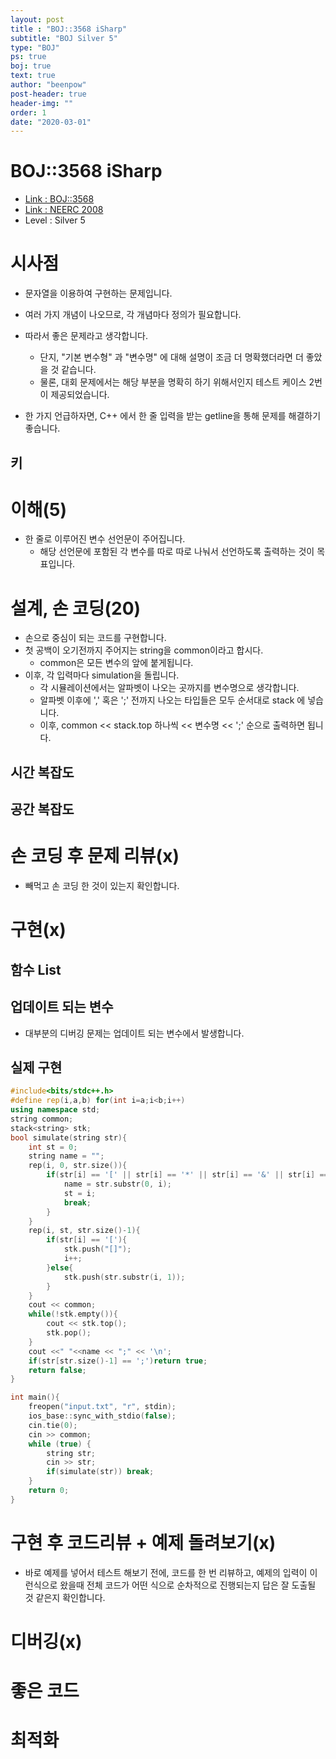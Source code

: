 ```yaml
---
layout: post
title : "BOJ::3568 iSharp"
subtitle: "BOJ Silver 5"
type: "BOJ"
ps: true
boj: true
text: true
author: "beenpow"
post-header: true
header-img: ""
order: 1
date: "2020-03-01"
---
```



# BOJ::3568 iSharp
- [Link : BOJ::3568](https://www.acmicpc.net/problem/3568)
- [Link : NEERC 2008](https://neerc.ifmo.ru/archive/index.html)
- Level : Silver 5

# 시사점
- 문자열을 이용하여 구현하는 문제입니다.
- 여러 가지 개념이 나오므로, 각 개념마다 정의가 필요합니다.
- 따라서 좋은 문제라고 생각합니다.
  - 단지, "기본 변수형" 과 "변수명" 에 대해 설명이 조금 더 명확했더라면 더 좋았을 것 같습니다.
  - 물론, 대회 문제에서는 해당 부분을 명확히 하기 위해서인지 테스트 케이스 2번이 제공되었습니다.

- 한 가지 언급하자면, C++ 에서 한 줄 입력을 받는 getline을 통해 문제를 해결하기 좋습니다.

## 키

# 이해(5)
- 한 줄로 이루어진 변수 선언문이 주어집니다.
  - 해당 선언문에 포함된 각 변수를 따로 따로 나눠서 선언하도록 출력하는 것이 목표입니다.

# 설계, 손 코딩(20)
- 손으로 중심이 되는 코드를 구현합니다.
- 첫 공백이 오기전까지 주어지는 string을 common이라고 합시다.
  - common은 모든 변수의 앞에 붙게됩니다.
- 이후, 각 입력마다 simulation을 돌립니다.
  - 각 시뮬레이션에서는 알파벳이 나오는 곳까지를 변수명으로 생각합니다.
  - 알파벳 이후에 ',' 혹은 ';' 전까지 나오는 타입들은 모두 순서대로 stack 에 넣습니다.
  - 이후, common << stack.top 하나씩 << 변수명 << ';' 순으로 출력하면 됩니다.

## 시간 복잡도

## 공간 복잡도

# 손 코딩 후 문제 리뷰(x)
- 빼먹고 손 코딩 한 것이 있는지 확인합니다.

# 구현(x)

## 함수 List 

## 업데이트 되는 변수
- 대부분의 디버깅 문제는 업데이트 되는 변수에서 발생합니다.

## 실제 구현 

```cpp
#include<bits/stdc++.h>
#define rep(i,a,b) for(int i=a;i<b;i++)
using namespace std;
string common;
stack<string> stk;
bool simulate(string str){
    int st = 0;
    string name = "";
    rep(i, 0, str.size()){
        if(str[i] == '[' || str[i] == '*' || str[i] == '&' || str[i] == ',' || str[i] == ';'){
            name = str.substr(0, i);
            st = i;
            break;
        }
    }
    rep(i, st, str.size()-1){
        if(str[i] == '['){
            stk.push("[]");
            i++;
        }else{
            stk.push(str.substr(i, 1));
        }
    }
    cout << common;
    while(!stk.empty()){
        cout << stk.top();
        stk.pop();
    }
    cout <<" "<<name << ";" << '\n';
    if(str[str.size()-1] == ';')return true;
    return false;
}

int main(){
    freopen("input.txt", "r", stdin);
    ios_base::sync_with_stdio(false);
    cin.tie(0);
    cin >> common;
    while (true) {
        string str;
        cin >> str;
        if(simulate(str)) break;
    }
    return 0;
}
```

# 구현 후 코드리뷰 + 예제 돌려보기(x)
- 바로 예제를 넣어서 테스트 해보기 전에, 코드를 한 번 리뷰하고, 예제의 입력이 이런식으로 왔을때
  전체 코드가 어떤 식으로 순차적으로 진행되는지 답은 잘 도출될 것 같은지 확인합니다.

# 디버깅(x)

# 좋은 코드

# 최적화
